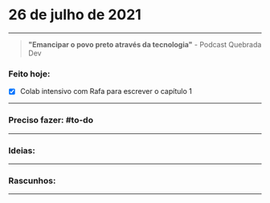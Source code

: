 # 26 de julho de 2021

----

> **"Emancipar o povo preto através da tecnologia"**
\- Podcast Quebrada Dev

### Feito hoje:
- [x] Colab intensivo com Rafa para escrever o capítulo 1

---

### Preciso fazer: #to-do


---

### Ideias:


---

### Rascunhos:


---

